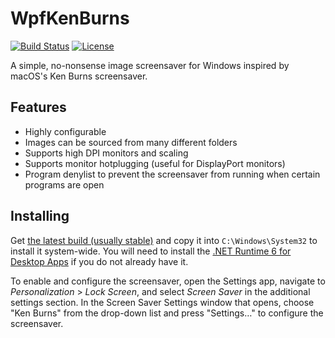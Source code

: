 # WpfKenBurns
[![Build Status](https://img.shields.io/github/workflow/status/nicoco007/WpfKenBurns/build?style=flat-square)](https://github.com/nicoco007/WpfKenBurns/actions)
[![License](https://img.shields.io/github/license/nicoco007/WpfKenBurns?style=flat-square)](https://github.com/nicoco007/WpfKenBurns/blob/master/LICENSE)

A simple, no-nonsense image screensaver for Windows inspired by macOS's Ken Burns screensaver.

## Features
* Highly configurable
* Images can be sourced from many different folders
* Supports high DPI monitors and scaling
* Supports monitor hotplugging (useful for DisplayPort monitors)
* Program denylist to prevent the screensaver from running when certain programs are open

## Installing
Get [the latest build (usually stable)](https://nightly.link/nicoco007/WpfKenBurns/workflows/build/main/WpfKenBurns.zip) and copy it into `C:\Windows\System32` to install it system-wide. You will need to install the [.NET Runtime 6 for Desktop Apps](https://dotnet.microsoft.com/download/dotnet/6.0/runtime) if you do not already have it.

To enable and configure the screensaver, open the Settings app, navigate to _Personalization_ > _Lock Screen_, and select _Screen Saver_ in the additional settings section. In the Screen Saver Settings window that opens, choose "Ken Burns" from the drop-down list and press "Settings&hellip;" to configure the screensaver.
